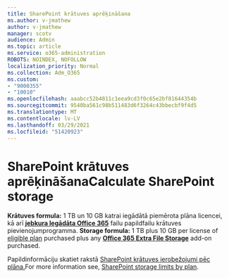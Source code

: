 ```yaml
---
title: SharePoint krātuves aprēķināšana
ms.author: v-jmathew
author: v-jmathew
manager: scotv
audience: Admin
ms.topic: article
ms.service: o365-administration
ROBOTS: NOINDEX, NOFOLLOW
localization_priority: Normal
ms.collection: Adm_O365
ms.custom:
- "9000355"
- "10010"
ms.openlocfilehash: aaabcc52b4811c1eea9cd3f0c65e2bf81644354b
ms.sourcegitcommit: 9540ba561c98b511483d6f3264c43bbecbf9f4d5
ms.translationtype: MT
ms.contentlocale: lv-LV
ms.lasthandoff: 03/29/2021
ms.locfileid: "51420923"
---
```

# <a name="calculate-sharepoint-storage"></a><span data-ttu-id="bc71a-102">SharePoint krātuves aprēķināšana</span><span class="sxs-lookup"><span data-stu-id="bc71a-102">Calculate SharePoint storage</span></span>

<span data-ttu-id="bc71a-103">**Krātuves formula:** 1 TB un 10 GB katrai iegādātā piemērota plāna licencei, kā arī **[jebkura Iegādāta Office 365](https://docs.microsoft.com/microsoft-365/commerce/add-storage-space)** failu papildfailu krātuves pievienojumprogramma. [](https://docs.microsoft.com/microsoft-365/commerce/add-storage-space)</span><span class="sxs-lookup"><span data-stu-id="bc71a-103">**Storage formula:** 1 TB plus 10 GB per license of [eligible plan](https://docs.microsoft.com/microsoft-365/commerce/add-storage-space) purchased plus any **[Office 365 Extra File Storage](https://docs.microsoft.com/microsoft-365/commerce/add-storage-space)** add-on purchased.</span></span>

<span data-ttu-id="bc71a-104">Papildinformāciju skatiet rakstā [SharePoint krātuves ierobežojumi pēc plāna.](https://docs.microsoft.com/office365/servicedescriptions/sharepoint-online-service-description/sharepoint-online-limits)</span><span class="sxs-lookup"><span data-stu-id="bc71a-104">For more information see, [SharePoint storage limits by plan](https://docs.microsoft.com/office365/servicedescriptions/sharepoint-online-service-description/sharepoint-online-limits).</span></span>
